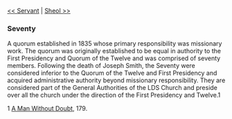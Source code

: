 [<< Servant](Servant.md)  |  [Sheol >>](Sheol.md)

### Seventy
A quorum established in 1835 whose primary responsibility was missionary work. The quorum was originally established to be equal in authority to the First Presidency and Quorum of the Twelve and was comprised of seventy members. Following the death of Joseph Smith, the Seventy were considered inferior to the Quorum of the Twelve and First Presidency and acquired administrative authority beyond missionary responsibility. They are considered part of the General Authorities of the LDS Church and preside over all the church under the direction of the First Presidency and Twelve.1



1
[A Man Without Doubt](#), 179.